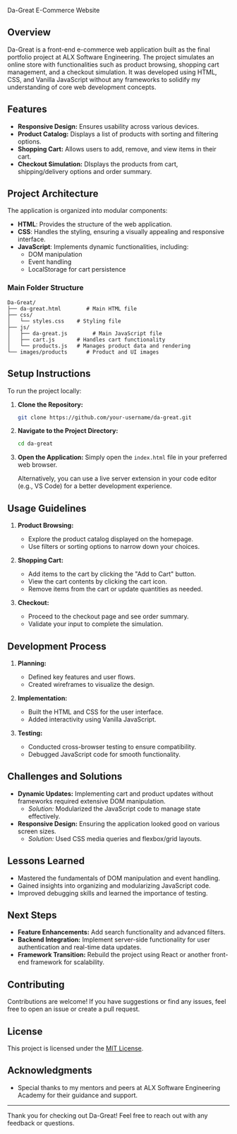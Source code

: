  Da-Great E-Commerce Website

## Overview
Da-Great is a front-end e-commerce web application built as the final portfolio project at ALX Software Engineering. The project simulates an online store with functionalities such as product browsing, shopping cart management, and a checkout simulation. It was developed using HTML, CSS, and Vanilla JavaScript without any frameworks to solidify my understanding of core web development concepts.

## Features
- **Responsive Design:** Ensures usability across various devices.
- **Product Catalog:** Displays a list of products with sorting and filtering options.
- **Shopping Cart:** Allows users to add, remove, and view items in their cart.
- **Checkout Simulation:** DIsplays the products from cart, shipping/delivery options and order summary.

## Project Architecture
The application is organized into modular components:
- **HTML**: Provides the structure of the web application.
- **CSS**: Handles the styling, ensuring a visually appealing and responsive interface.
- **JavaScript**: Implements dynamic functionalities, including:
  - DOM manipulation
  - Event handling
  - LocalStorage for cart persistence

### Main Folder Structure
```
Da-Great/
├── da-great.html        # Main HTML file
├── css/
│   └── styles.css    # Styling file
├── js/
│   ├── da-great.js        # Main JavaScript file
│   ├── cart.js       # Handles cart functionality
│   └── products.js   # Manages product data and rendering
└── images/products      # Product and UI images
```

## Setup Instructions

To run the project locally:

1. **Clone the Repository:**
   ```bash
   git clone https://github.com/your-username/da-great.git
   ```

2. **Navigate to the Project Directory:**
   ```bash
   cd da-great
   ```

3. **Open the Application:**
   Simply open the `index.html` file in your preferred web browser.

   Alternatively, you can use a live server extension in your code editor (e.g., VS Code) for a better development experience.

## Usage Guidelines
1. **Product Browsing:**
   - Explore the product catalog displayed on the homepage.
   - Use filters or sorting options to narrow down your choices.

2. **Shopping Cart:**
   - Add items to the cart by clicking the "Add to Cart" button.
   - View the cart contents by clicking the cart icon.
   - Remove items from the cart or update quantities as needed.

3. **Checkout:**
   - Proceed to the checkout page and see order summary.
   - Validate your input to complete the simulation.

## Development Process
1. **Planning:**
   - Defined key features and user flows.
   - Created wireframes to visualize the design.

2. **Implementation:**
   - Built the HTML and CSS for the user interface.
   - Added interactivity using Vanilla JavaScript.

3. **Testing:**
   - Conducted cross-browser testing to ensure compatibility.
   - Debugged JavaScript code for smooth functionality.

## Challenges and Solutions
- **Dynamic Updates:** Implementing cart and product updates without frameworks required extensive DOM manipulation.
  - *Solution:* Modularized the JavaScript code to manage state effectively.
- **Responsive Design:** Ensuring the application looked good on various screen sizes.
  - *Solution:* Used CSS media queries and flexbox/grid layouts.

## Lessons Learned
- Mastered the fundamentals of DOM manipulation and event handling.
- Gained insights into organizing and modularizing JavaScript code.
- Improved debugging skills and learned the importance of testing.

## Next Steps
- **Feature Enhancements:** Add search functionality and advanced filters.
- **Backend Integration:** Implement server-side functionality for user authentication and real-time data updates.
- **Framework Transition:** Rebuild the project using React or another front-end framework for scalability.

## Contributing
Contributions are welcome! If you have suggestions or find any issues, feel free to open an issue or create a pull request.

## License
This project is licensed under the [MIT License](LICENSE).

## Acknowledgments
- Special thanks to my mentors and peers at ALX Software Engineering Academy for their guidance and support.

---

Thank you for checking out Da-Great! Feel free to reach out with any feedback or questions.
